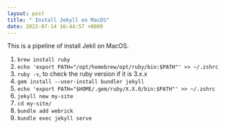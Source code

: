 ```yaml
---
layout: post
title: " Install Jekyll on MacOS"
date: 2022-07-14 16:44:57 +0800
---
```

This is a pipeline of install Jekll on MacOS.
1. ```brew install ruby```
2. ```echo 'export PATH="/opt/homebrew/opt/ruby/bin:$PATH"' >> ~/.zshrc```
3. ```ruby -v```, to check the ruby version if it is 3.x.x
4. ```gem install --user-install bundler jekyll```
5. ```echo 'export PATH="$HOME/.gem/ruby/X.X.0/bin:$PATH"' >> ~/.zshrc```
6. ```jekyll new my-site```
7. ```cd my-site/```
8. ```bundle add webrick```
9. ```bundle exec jekyll serve```
